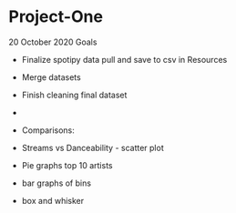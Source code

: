 # Project-One

20 October 2020 Goals
- Finalize spotipy data pull and save to csv in Resources
- Merge datasets
- Finish cleaning final dataset
- 

- Comparisons:
- Streams vs Danceability - scatter plot
- Pie graphs top 10 artists
- bar graphs of bins
- box and whisker 
